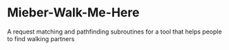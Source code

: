 # Mieber-Walk-Me-Here
A request matching and pathfinding subroutines for a tool that helps people to find walking partners
